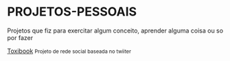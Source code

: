 # PROJETOS-PESSOAIS
 Projetos que fiz para exercitar algum conceito, aprender alguma coisa ou so por fazer


<a href="https://artu-dev.github.io/Projetos-Pessoais/Toxibook/">Toxibook</a>
<small>Projeto de rede social baseada no twiiter</small>